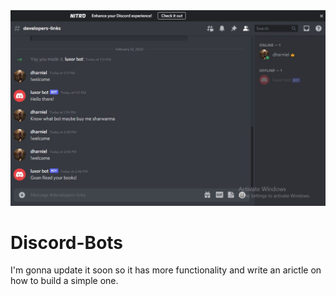 ![Fire](https://github.com/dharniel45/Discord-Bots/blob/main/discord-bots/pre.JPG)

# Discord-Bots
I'm gonna update it soon so it has more functionality and write an arictle on how to build a simple one.
